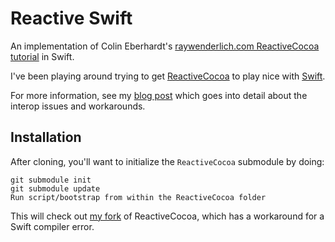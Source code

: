 # Reactive Swift


An implementation of Colin Eberhardt's  [raywenderlich.com ReactiveCocoa tutorial][wenderlich] in Swift.

I've been playing around trying to get [ReactiveCocoa][reactivecocoa_github] to play nice with [Swift][swift_lang].

For more information, see my [blog post][blogpost] which goes into detail about the interop issues and workarounds.

## Installation

After cloning, you'll want to initialize the `ReactiveCocoa` submodule by doing:

```
git submodule init
git submodule update
Run script/bootstrap from within the ReactiveCocoa folder
``` 

This will check out [my fork][rc_fork] of ReactiveCocoa, which has a workaround for a Swift compiler error.

[reactivecocoa_github]: https://github.com/ReactiveCocoa/ReactiveCocoa
[wenderlich]: http://www.raywenderlich.com/62699/reactivecocoa-tutorial-pt1
[swift_lang]: https://developer.apple.com/swift/
[blogpost]: http://napora.org/a-swift-reaction
[rc_fork]: https://github.com/yusefnapora/ReactiveCocoa